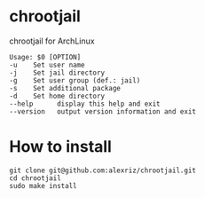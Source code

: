 chrootjail
==========

chrootjail for ArchLinux

	Usage: $0 [OPTION]
	-u    Set user name
	-j    Set jail directory
	-g    Set user group (def.: jail)
	-s    Set additional package
	-d    Set home directory
	--help      display this help and exit
	--version   output version information and exit

How to install
==========
	git clone git@github.com:alexriz/chrootjail.git
	cd chrootjail
	sudo make install